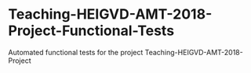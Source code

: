 # Teaching-HEIGVD-AMT-2018-Project-Functional-Tests
Automated functional tests for the project Teaching-HEIGVD-AMT-2018-Project
